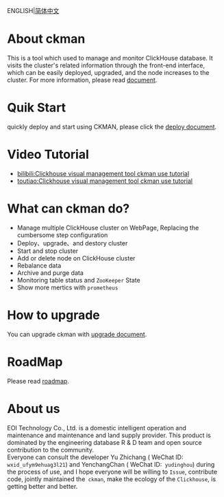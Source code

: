 
ENGLISH|[简体中文](./README_ZH.md)

# About ckman
This is a tool which used to manage and monitor ClickHouse database. It visits the cluster's related information through the front-end interface, which can be easily deployed, upgraded, and the node increases to the cluster. For more information, please read [document](./docs/ckman_v2.0.0.md).

# Quik Start 
quickly deploy and start using CKMAN, please click the [deploy document](./docs/guide/deploy.md). 

# Video Tutorial 
- [bilibili:Clickhouse visual management tool ckman use tutorial](https://www.bilibili.com/video/BV1gR4y1t75Q/)
- [toutiao:Clickhouse visual management tool ckman use tutorial](https://www.ixigua.com/7034858546692882983)

# What can ckman do?
- Manage multiple ClickHouse cluster on WebPage, Replacing the cumbersome step configuration 
- Deploy、upgrade、and destory cluster
- Start and stop cluster
- Add or delete node on ClickHouse cluster
- Rebalance data
- Archive and purge data 
- Monitoring table status and `ZooKeeper` State 
- Show more mertics with `prometheus` 

# How to upgrade
You can upgrade ckman with [upgrade document](./docs/guide/upgrade.md).

# RoadMap
Please read [roadmap](https://github.com/housepower/ckman/wiki).

# About us
EOI Technology Co., Ltd. is a domestic intelligent operation and maintenance and maintenance and land supply provider. This product is dominated by the engineering database R & D team and open source contribution to the community.   
Everyone can consult the developer Yu Zhichang ( WeChat ID: `wxid_ufym9ehuag3l21`) and YenchangChan ( WeChat ID:` yudinghou`) during the process of use, and I hope everyone will be willing to `Issue`, contribute code, jointly maintained the` ckman`, make the ecology of the `Clickhouse`, is getting better and better. 